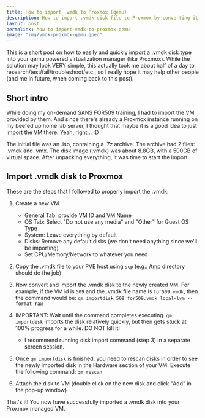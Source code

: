 ```yaml
---
title: How to import .vmdk to Proxmox (qemu)
description: How to import .vmdk disk file to Proxmox by converting it to .raw using qemu tools. 
layout: post
permalink: how-to-import-vmdk-to-proxmox-qemu
image: "img/vmdk-proxmox-qemu.jpeg"
---
```

This is a short post on how to easily and quickly import a .vmdk disk type into your qemu powered virtualization manager (like Proxmox). While the solution may look VERY simple, this actually took me about half of a day to research/test/fail/troubleshoot/etc., so I really hope it may help other people (and me in future, when coming back to this post).


## Short intro 

While doing my on-demand SANS FOR509 training, I had to import the VM provided by them. And since there's already a Proxmox instance running on my beefed up home lab server, I thought that maybe it is a good idea to just import the VM there. Yeah, right... :D

The initial file was an .iso, containing a .7z archive. The archive had 2 files: .vmdk and .vmx. The disk image (.vmdk) was about 8.8GB, with a 500GB of virtual space. After unpacking everything, it was time to start the import.


## Import .vmdk disk to Proxmox

These are the steps that I followed to properly import the .vmdk:

1. Create a new VM
    - General Tab: provide VM ID and VM Name
    - OS Tab: Select "Do not use any media" and "Other" for Guest OS Type
    - System: Leave everything by default
    - Disks: Remove any default disks (we don't need anything since we'll be importing)
    - Set CPU/Memory/Network to whatever you need
2. Copy the .vmdk file to your PVE host using `scp` (e.g.: /tmp directory should do the job)
3. Now convert and import the .vmdk disk to the newly created VM. For example, if the VM id is `509` and the .vmdk file name is `for509.vmdk`, then the command would be: `qm importdisk 509 for509.vmdk local-lvm --format raw`

4. IMPORTANT: Wait until the command completes executing. `qm importdisk` imports the disk relatively quickly, but then gets stuck at 100% progress for a while. DO NOT kill it!
    - I recommend running disk import command (step 3) in a separate screen session.

5. Once `qm importdisk` is finished, you need to rescan disks in order to see the newly imported disk in the Hardware section of your VM. Execute the following command: `qm rescan`

6. Attach the disk to VM (double click on the new disk and click "Add" in the pop-up window)


That's it! You now have successfully imported a .vmdk disk into your Proxmox managed VM.